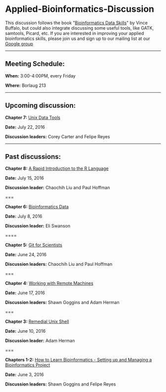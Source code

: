 # Applied-Bioinformatics-Discussion

This discussion follows the book "[Bioinformatics Data Skills](http://www.amazon.com/Bioinformatics-Data-Skills-Reproducible-Research/dp/1449367372)" by Vince Buffalo, but could also integrate discussing some useful tools, like GATK, samtools, Picard, etc. If you are interested in improving your applied bioinformatics skills, please join us and sign up to our mailing list at our [Google group](https://groups.google.com/forum/#!forum/applied_bioinformatics_discussion_umn)

***

## Meeting Schedule:

**When:** 3:00-4:00PM, every Friday

**Where:** Borlaug 213

***

## Upcoming discussion:

**Chapter 7:** [Unix Data Tools](https://github.com/MorrellLAB/Applied-Bioinformatics-Discussion/tree/master/Chapter7-Unix_data_tools)

**Date:** July 22, 2016

**Discussion leaders:** Corey Carter and Felipe Reyes

***

## Past discussions:

**Chapter 8:** [A Rapid Introduction to the R Language](https://github.com/MorrellLAB/Applied-Bioinformatics-Discussion/tree/master/Chapter8-R_Introduction)

**Date:** July 15, 2016

**Discussion leader:** Chaochih Liu and Paul Hoffman

===

**Chapter 6:** [Bioinformatics Data](https://github.com/MorrellLAB/Applied-Bioinformatics-Discussion/tree/master/Chapter6-Bioinformatics_data)

**Date:** July 8, 2016

**Discussion leader:** Eli Swanson 

====

**Chapter 5:** [Git for Scientists](https://github.com/MorrellLAB/Applied-Bioinformatics-Discussion/tree/master/Chapter5-Git)

**Date:** June 24, 2016

**Discussion leaders:** Chaochih Liu and Paul Hoffman

===

**Chapter 4:** [Working with Remote Machines](https://github.com/MorrellLAB/Applied-Bioinformatics-Discussion/tree/master/Chapter4-Remote_Machines)

**Date:** June 17, 2016

**Discussion leaders:** Shawn Goggins and Adam Herman

===

**Chapter 3:** [Remedial Unix Shell](https://github.com/MorrellLAB/Applied-Bioinformatics-Discussion/tree/master/Chapter3-Unix) 

**Date:** June 10, 2016
 
**Discussion leader:** Adam Herman

===

**Chapters 1-2:**  [How to Learn Bioinformatics - Setting up and Managing a Bioinformatics Project](https://github.com/MorrellLAB/Applied-Bioinformatics-Discussion/tree/master/Chapters1-2-Getting_started)

**Date:** June 3, 2016

**Discussion leaders:** Shawn Goggins and Felipe Reyes
